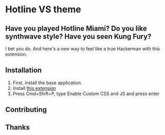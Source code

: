 # Hotline VS theme

## Have you played Hotline Miami? Do you like synthwave style? Have you seen Kung Fury?

I bet you do. And here's a new way to feel like a true Hackerman with this extension.

## Installation

1. First, install the base application.
2. Install [this extension](https://marketplace.visualstudio.com/items?itemName=be5invis.vscode-custom-css)
3. Press Cmd+Shift+P, type Enable Custom CSS and JS and press enter

## Contributing

## Thanks

